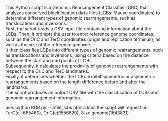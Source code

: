 This Python script is a Genomic Rearrangement Classifier (GRC) that analyzes conserved block location data files (LCBs: Mauve coordinates) to determine different types of genomic rearrangements, such as translocations and inversions.  
First, the script reads a CSV input file containing information about the LCBs. Then, it prompts the user to enter reference genome coordinates, such as the OriC and TerC coordinates (origin and replication terminus), as well as the size of the reference genome.  
It then classifies LCBs into different types of genomic rearrangements, such as translocations and inversions, using criteria based on the distance between the start and end points of LCBs.  
Subsequently, it calculates the proximity of genomic rearrangements with respect to the OriC and TerC landmarks.  
Finally, it determines whether the LCBs exhibit symmetric or asymmetric rearrangements based on the length difference before and after the landmarks.  
The script produces an output CSV file with the classification of LCBs and genomic rearrangement information.

use:
python BGR.py --infile_lcbs africa.lcbs
the script will request un:
TerC(ej: 685460), OriC(ej:1556620), Size genome(1643831) 
